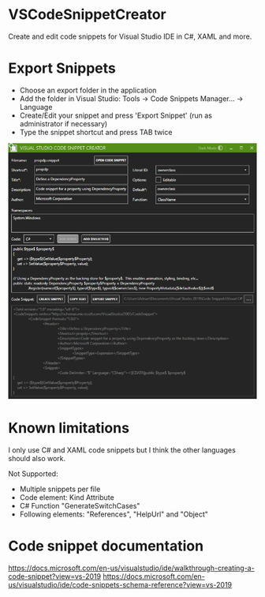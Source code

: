 # VSCodeSnippetCreator

Create and edit code snippets for Visual Studio IDE in C#, XAML and more.

# Export Snippets
- Choose an export folder in the application
- Add the folder in Visual Studio: Tools -> Code Snippets Manager... -> Language
- Create/Edit your snippet and press 'Export Snippet' (run as administrator if necessary) 
- Type the snippet shortcut and press TAB twice

![Application Image](screenshoots/Application.PNG)

# Known limitations
I only use C# and XAML code snippets but I think the other languages should also work.

Not Supported:
- Multiple snippets per file
- Code element: Kind Attribute
- C# Function "GenerateSwitchCases"
- Following elements: "References", "HelpUrl" and "Object"

# Code snippet documentation 
https://docs.microsoft.com/en-us/visualstudio/ide/walkthrough-creating-a-code-snippet?view=vs-2019
https://docs.microsoft.com/en-us/visualstudio/ide/code-snippets-schema-reference?view=vs-2019

